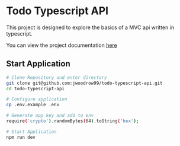 # Todo Typescript API

This project is designed to explore the basics of a MVC api written in typescript.

You can view the project documentation [here](https://docs.google.com/document/d/1cvGFK8QNIxSUHFzflp76LByfVuaph3LAFtEzcf_79Is/edit?usp=sharing)

## Start Application

``` bash
# Clone Repository and enter directory
git clone git@github.com:jwoodrow99/todo-typescript-api.git
cd todo-typescript-api

# Configure application
cp .env.example .env

# Generate app key and add to env
require('crypto').randomBytes(64).toString('hex');

# Start Application
npm run dev
```
